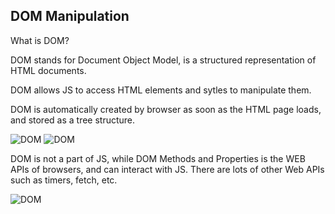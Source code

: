 ## DOM Manipulation

What is DOM?

DOM stands for Document Object Model, is a structured representation of HTML documents.

DOM allows JS to access HTML elements and sytles to manipulate them.

DOM is automatically created by browser as soon as the HTML page loads, and stored as a tree structure.

![DOM](https://imgbed-bucket-1251971143.cos.ap-guangzhou.myqcloud.com/./1611240237107-dom.png)
![DOM](https://imgbed-bucket-1251971143.cos.ap-guangzhou.myqcloud.com/./1611239742606-dom2.png)

DOM is not a part of JS, while DOM Methods and Properties is the WEB APIs of browsers, and can interact with JS. There are lots of other Web APIs such as timers, fetch, etc.

![DOM](https://imgbed-bucket-1251971143.cos.ap-guangzhou.myqcloud.com/./1611240029504-dom3.png)
